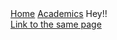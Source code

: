 <html>
  <head>
    <title>IIT Tips</title>
  </head>
  <body>
    <nav style="display:inline">
      <a href="#1">Home<a>
        <a href="#2">Academics</a>
        </nav>
    Hey!!<br>
    <a href="https://github.com/shubhanipaliwal/shubhanipaliwal.github.io" text-decoration:none>Link to the same page</a>
  </body>
  </html>
  
